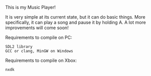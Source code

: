 This is my Music Player!

It is very simple at its current state, but it can do basic things. More specifically, it can play a song and pause it by holding A. A lot more improvements will come soon!

Requirements to compile on PC:

    SDL2 library
    GCC or clang, MinGW on Windows

Requirements to compile on Xbox:

    nxdk